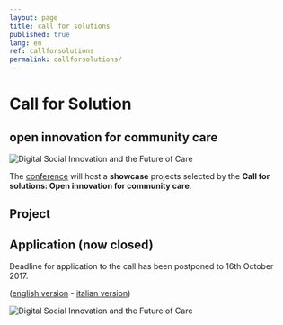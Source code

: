 ```yaml
---
layout: page
title: call for solutions
published: true
lang: en
ref: callforsolutions
permalink: callforsolutions/
---
```

# Call for Solution

## open innovation for community care

![Digital Social Innovation and the Future of Care]({{site.baseurl}}/assets/OC-callforsolutions2.jpg)

The [conference]({{site.baseurl}}/conference) will host a **showcase** projects selected by the **Call for solutions: Open innovation for community care**.

## Project



## Application (now closed)

Deadline for application to the call has been postponed to 16th October 2017.

([english version](http://www.lavoroeformazioneincomune.it/call-for-solutions-english/) - [italian version](http://www.lavoroeformazioneincomune.it/call-for-solution-ita/))

![Digital Social Innovation and the Future of Care]({{site.baseurl}}/assets/OC-callforsolutions.jpg)
